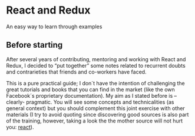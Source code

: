 # React and Redux

An easy way to learn through examples

## Before starting

After several years of contributing, mentoring and working with React and Redux, I decided to “put together” some notes related to recurrent doubts and contrarieties that friends and co-workers have faced.

This is a pure practical guide; I don´t have the intention of challenging the great tutorials and books that you can find in the market (like the own Facebook´s proprietary documentation). My aim as I stated before is –clearly- pragmatic. You will see some concepts and technicalities (as general context) but you should complement this joint exercise with other materials (I try to avoid quoting since discovering good sources is also part of the training, however, taking a look the the mother source will not hurt you: [react](https://github.com/facebook/react)).

